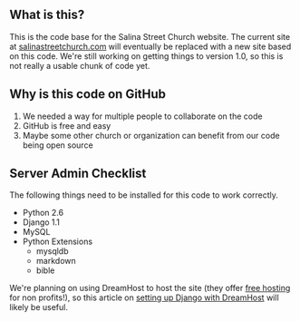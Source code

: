 What is this?
-------------
This is the code base for the Salina Street Church website. The current site at [salinastreetchurch.com][Salina] will eventually be replaced with a new site based on this code. We're still working on getting things to version 1.0, so this is not really a usable chunk of code yet.


Why is this code on GitHub
--------------------------
1. We needed a way for multiple people to collaborate on the code
2. GitHub is free and easy
3. Maybe some other church or organization can benefit from our code being open source


Server Admin Checklist
----------------------
The following things need to be installed for this code to work correctly.

* Python 2.6
* Django 1.1
* MySQL
* Python Extensions
  - mysqldb
  - markdown
  - bible

We're planning on using DreamHost to host the site (they offer [free hosting][FreeHosting] for non profits!), so this article on [setting up Django with DreamHost][DreamHostDjango] will likely be useful.

[Salina]: http://www.salinastreetchurch.com
[DreamHostDjango]: http://wiki.dreamhost.com/Django
[FreeHosting]: http://wiki.dreamhost.com/Non-profit_Discount